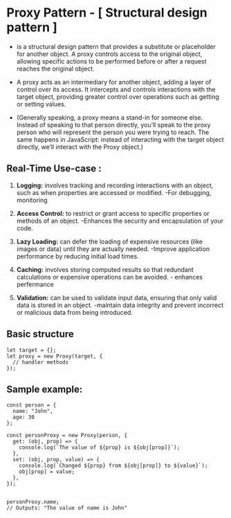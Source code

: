 # Proxy Pattern - [ Structural design pattern ]

- is a structural design pattern that provides a substitute or placeholder for another object. A proxy controls access to the original object, allowing specific actions to be performed before or after a request reaches the original object.

- A proxy acts as an intermediary for another object, adding a layer of control over its access. It intercepts and controls interactions with the target object, providing greater control over operations such as getting or setting values.

- (Generally speaking, a proxy means a stand-in for someone else. Instead of speaking to that person directly, you’ll speak to the proxy person who will represent the person you were trying to reach. The same happens in JavaScript: instead of interacting with the target object directly, we’ll interact with the Proxy object.)

## Real-Time Use-case :

1. **Logging:** involves tracking and recording interactions with an object, such as when properties are accessed or modified. -For debugging, monitoring

2. **Access Control:** to restrict or grant access to specific properties or methods of an object. -Enhances the security and encapsulation of your code.

3. **Lazy Loading:** can defer the loading of expensive resources (like images or data) until they are actually needed. -Improve application performance by reducing initial load times.

4. **Caching:** involves storing computed results so that redundant calculations or expensive operations can be avoided. - enhances perfermance

5. **Validation:** can be used to validate input data, ensuring that only valid data is stored in an object. -maintain data integrity and prevent incorrect or malicious data from being introduced.

## Basic structure

```
let target = {};
let proxy = new Proxy(target, {
  // handler methods
});
```

## Sample example:

```
const person = {
  name: "John",
  age: 30
};

const personProxy = new Proxy(person, {
  get: (obj, prop) => {
    console.log(`The value of ${prop} is ${obj[prop]}`);
  },
  set: (obj, prop, value) => {
    console.log(`Changed ${prop} from ${obj[prop]} to ${value}`);
    obj[prop] = value;
  },
});


personProxy.name;
// Outputs: "The value of name is John"
```
